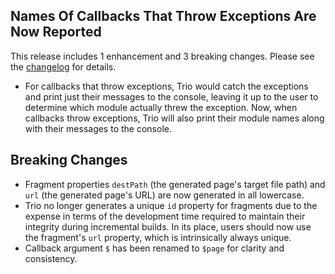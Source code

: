 <!--
template: articlepage
title: Trio v1.0.0-rc.5
appendToTarget: true
category: releases
tag: v1.0.0-rc.5
articleTitle: Trio v1.0.0-rc.5 (IKIGAI)
activeHeaderItem: 3
-->
## Names Of Callbacks That Throw Exceptions Are Now Reported

This release includes 1 enhancement and 3 breaking changes. Please see the <a target="_blank" href="https://github.com/4awpawz/trio/tree/master#v100-rc5-ikigai">changelog</a> for details.
<!-- end -->

* For callbacks that throw exceptions, Trio would catch the exceptions and print just their messages to the console, leaving it up to the user to determine which module actually threw the exception. Now, when callbacks throw exceptions, Trio will also print their module names along with their messages to the console.

## Breaking Changes

* Fragment properties `destPath` (the generated page's target file path) and `url` (the generated page's URL) are now generated in all lowercase.
* Trio no longer generates a unique `id` property for fragments due to the expense in terms of the development time required to maintain their integrity during incremental builds. In its place, users should now use the fragment's `url` property, which is intrinsically always unique.
* Callback argument `$` has been renamed to `$page` for clarity and consistency.
